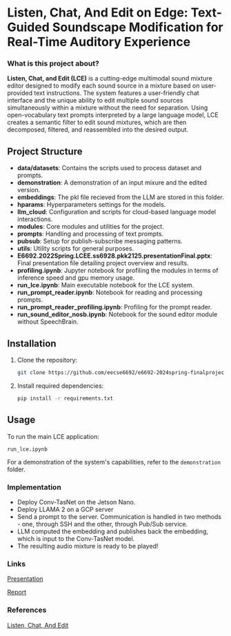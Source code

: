 <!---
[![Review Assignment Due Date](https://classroom.github.com/assets/deadline-readme-button-24ddc0f5d75046c5622901739e7c5dd533143b0c8e959d652212380cedb1ea36.svg)](https://classroom.github.com/a/UHGdSN-p)
# E6692 Spring 2024: Final Project

The description of the final project for e6692 2024 spring is provided in [the Google drive](https://docs.google.com/document/d/1o4E8MksTKACW7tfuazcWeNCaSGLv9YKAd7A5lqFmzkA/edit?usp=sharing)

This repo is an (empty) template which is distributed to students as a part of the Github classroom assignment process.

The repository (assigned by the Github Classroom) will become (after students accept the github classroom link invite) the repository for all project contents.

## How to modify this README.md file
Students need to maintain this repo to have a "professional look":
* Remove the instructions (this text)
* Provide description of the topic/project
* Provide organization of this repo 
* Add all relevant links: name of Google docs and link to them, links to public repos used, etc.
* For paper reviews it should include the organization of the directory, brief description how to run the code, what is in the code, links to relevant papers, links to relevant githubs, etc...

## INSTRUCTIONS for (re) naming the student's repository for the final project with one student:
* Students need to use the following naming rules for the repository with their solutions: e6692-2024Spring-FinalProject-GroupID-UNI 
(the first part "e6692-2024Spring-FinalProject" will probably be inherited from the assignment, so only UNI needs to be added) 
* Initially, the system may give the repo a name which ends with a student's Github userid. 
The student must change that name and replace it with the name requested in the point above (containing their UNI)
* Good Example: e6692-2024Spring-FinalProject-GroupID-zz9999;   Bad example: e6692-2024Spring-FinalProject-ee6040-2024Spring-FinalProject-GroupID-zz9999.
* This change can be done from the "Settings" tab which is located on the repo page.

## INSTRUCTIONS for naming the students' repository for the final project with more students. 
(Students need to use a 4-letter groupID/teamID): 
* Template: e6692-2024Spring-FinalProject-GroupID-UNI1-UNI2-UNI3. -> Example: e6692-2024Spring-FinalProject-MEME-zz9999-aa9999-aa0000.
-->
# Listen, Chat, And Edit on Edge: Text-Guided Soundscape Modification for Real-Time Auditory Experience

### What is this project about?
**Listen, Chat, and Edit (LCE)** is a cutting-edge multimodal sound mixture editor designed to modify each sound source in a mixture based on user-provided text instructions. The system features a user-friendly chat interface and the unique ability to edit multiple sound sources simultaneously within a mixture without the need for separation. Using open-vocabulary text prompts interpreted by a large language model, LCE creates a semantic filter to edit sound mixtures, which are then decomposed, filtered, and reassembled into the desired output.


## Project Structure
- **data/datasets**: Contains the scripts used to process dataset and prompts.
- **demonstration**: A demonstration of an input mixure and the edited version.
- **embeddings**: The pkl file recieved from the LLM are stored in this folder.
- **hparams**: Hyperparameters settings for the models.
- **llm_cloud**: Configuration and scripts for cloud-based language model interactions.
- **modules**: Core modules and utilities for the project.
- **prompts**: Handling and processing of text prompts.
- **pubsub**: Setup for publish-subscribe messaging patterns.
- **utils**: Utility scripts for general purposes.
- **E6692.2022Spring.LCEE.ss6928.pkk2125.presentationFinal.pptx**: Final presentation file detailing project overview and results.
- **profiling.ipynb**: Jupyter notebook for profiling the modules in terms of inference speed and gpu memory usage.
- **run_lce.ipynb**: Main executable notebook for the LCE system.
- **run_prompt_reader.ipynb**: Notebook for reading and processing prompts.
- **run_prompt_reader_profiling.ipynb**: Profiling for the prompt reader.
- **run_sound_editor_nosb.ipynb**: Notebook for the sound editor module without SpeechBrain.

## Installation
1. Clone the repository:
   ```bash
   git clone https://github.com/eecse6692/e6692-2024spring-finalproject-lcee.git
   ```
2. Install required dependencies:
   ```bash
   pip install -r requirements.txt
   ```

## Usage
To run the main LCE application:
```
run_lce.ipynb
```
For a demonstration of the system's capabilities, refer to the `demonstration` folder.

### Implementation

- Deploy Conv-TasNet on the Jetson Nano.
- Deploy LLAMA 2 on a GCP server
- Send a prompt to the server. Communication is handled in two methods - one, through SSH and the other, through Pub/Sub service.
- LLM computed the embedding and publishes back the embedding, which is input to the Conv-TasNet model.
- The resulting audio mixture is ready to be played!

### Links
[Presentation](https://github.com/eecse6692/e6692-2024spring-finalproject-lcee/blob/main/E6692.2022Spring.LCEE.ss6928.pkk2125.presentationFinal.pptx)

[Report](https://github.com/eecse6692/e6692-2024spring-finalproject-lcee/blob/main/Listen__Chat__and_Edit_on_Edge.pdf)



### References
[Listen, Chat, And Edit](https://arxiv.org/pdf/2402.03710)

